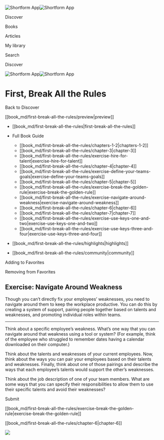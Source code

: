 ![Shortform App](/img/logo.36a2399e.svg)![Shortform App](/img/logo-dark.70c1b072.svg)

Discover

Books

Articles

My library

Search

Discover

![Shortform App](/img/logo.36a2399e.svg)![Shortform App](/img/logo-dark.70c1b072.svg)

# First, Break All the Rules

Back to Discover

[[book_md/first-break-all-the-rules/preview|preview]]

  * [[book_md/first-break-all-the-rules|first-break-all-the-rules]]
  * Full Book Guide

    * [[book_md/first-break-all-the-rules/chapters-1-2|chapters-1-2]]
    * [[book_md/first-break-all-the-rules/chapter-3|chapter-3]]
    * [[book_md/first-break-all-the-rules/exercise-hire-for-talent|exercise-hire-for-talent]]
    * [[book_md/first-break-all-the-rules/chapter-4|chapter-4]]
    * [[book_md/first-break-all-the-rules/exercise-define-your-teams-goals|exercise-define-your-teams-goals]]
    * [[book_md/first-break-all-the-rules/chapter-5|chapter-5]]
    * [[book_md/first-break-all-the-rules/exercise-break-the-golden-rule|exercise-break-the-golden-rule]]
    * [[book_md/first-break-all-the-rules/exercise-navigate-around-weakness|exercise-navigate-around-weakness]]
    * [[book_md/first-break-all-the-rules/chapter-6|chapter-6]]
    * [[book_md/first-break-all-the-rules/chapter-7|chapter-7]]
    * [[book_md/first-break-all-the-rules/exercise-use-keys-one-and-two|exercise-use-keys-one-and-two]]
    * [[book_md/first-break-all-the-rules/exercise-use-keys-three-and-four|exercise-use-keys-three-and-four]]
  * [[book_md/first-break-all-the-rules/highlights|highlights]]
  * [[book_md/first-break-all-the-rules/community|community]]



Adding to Favorites 

Removing from Favorites 

## Exercise: Navigate Around Weakness

Though you can’t directly fix your employees’ weaknesses, you need to navigate around them to keep the workplace productive. You can do this by creating a system of support, pairing people together based on talents and weaknesses, and promoting individual roles within teams.

* * *

Think about a specific employee’s weakness. What’s one way that you can navigate around that weakness using a tool or system? (For example, think of the employee who struggled to remember dates having a calendar downloaded on their computer.)

Think about the talents and weaknesses of your current employees. Now, think about the ways you can pair your employees based on their talents and weaknesses. Finally, think about one of those pairings and describe the ways that each employee’s talents would support the other’s weaknesses.

Think about the job description of one of your team members. What are some ways that you can specify their responsibilities to allow them to use their specific talents and avoid their weaknesses?

Submit 

[[book_md/first-break-all-the-rules/exercise-break-the-golden-rule|exercise-break-the-golden-rule]]

[[book_md/first-break-all-the-rules/chapter-6|chapter-6]]

![](https://bat.bing.com/action/0?ti=56018282&Ver=2&mid=ed548e20-151d-4c51-991d-95a4b20eb46e&sid=49fff5b0636c11eeb9c611038afc8668&vid=4a005010636c11ee80c703d4c4a7acd5&vids=0&msclkid=N&pi=0&lg=en-US&sw=800&sh=600&sc=24&nwd=1&tl=Shortform%20%7C%20Book&p=https%3A%2F%2Fwww.shortform.com%2Fapp%2Fbook%2Ffirst-break-all-the-rules%2Fexercise-navigate-around-weakness&r=&lt=659&evt=pageLoad&sv=1&rn=942166)
